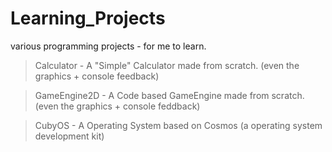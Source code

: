 # Learning_Projects
various programming projects - for me to learn.

> Calculator - A "Simple" Calculator made from scratch. (even the graphics + console feedback)

> GameEngine2D - A Code based GameEngine made from scratch. (even the graphics + console feddback)

> CubyOS - A Operating System based on Cosmos (a operating system development kit)

